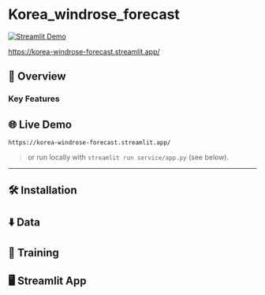 # Korea_windrose_forecast

[![Streamlit Demo](https://img.shields.io/badge/Demo-Streamlit-blue)](https://korea-windrose-forecast.streamlit.app/)

https://korea-windrose-forecast.streamlit.app/

## 📖 Overview

### Key Features

## 🌐 Live Demo

```text
https://korea-windrose-forecast.streamlit.app/
```

> or run locally with `streamlit run service/app.py` (see below).

---

## 🛠️ Installation

## ⬇️ Data

## 🚀 Training

## 🖥️ Streamlit App
